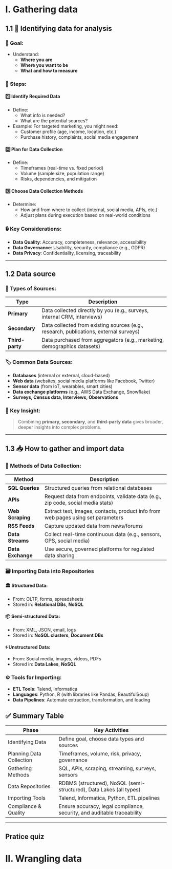 # I. Gathering data
## 1.1 🧠 Identifying data for analysis
### 🎯 Goal:
- Understand:
  - **Where you are**
  - **Where you want to be**
  - **What and how to measure**

### 📝 Steps:

#### 1️⃣ Identify Required Data
- Define:
  - What info is needed?
  - What are the potential sources?
- Example: For targeted marketing, you might need:
  - Customer profile (age, income, location, etc.)
  - Purchase history, complaints, social media engagement

#### 2️⃣ Plan for Data Collection
- Define:
  - Timeframes (real-time vs. fixed period)
  - Volume (sample size, population range)
  - Risks, dependencies, and mitigation

#### 3️⃣ Choose Data Collection Methods
- Determine:
  - How and from where to collect (internal, social media, APIs, etc.)
  - Adjust plans during execution based on real-world conditions

### 🔒 Key Considerations:
- **Data Quality**: Accuracy, completeness, relevance, accessibility
- **Data Governance**: Usability, security, compliance (e.g., GDPR)
- **Data Privacy**: Confidentiality, licensing, traceability
---
## 1.2 Data source
### 📂 Types of Sources:

| Type            | Description                                                                                  |
|------------------|----------------------------------------------------------------------------------------------|
| **Primary**       | Data collected directly by you (e.g., surveys, internal CRM, interviews)                    |
| **Secondary**     | Data collected from existing sources (e.g., research, publications, external surveys)       |
| **Third-party**   | Data purchased from aggregators (e.g., marketing, demographics datasets)                    |

### 🏷️ Common Data Sources:

- **Databases** (internal or external, cloud-based)
- **Web data** (websites, social media platforms like Facebook, Twitter)
- **Sensor data** (from IoT, wearables, smart cities)
- **Data exchange platforms** (e.g., AWS Data Exchange, Snowflake)
- **Surveys, Census data, Interviews, Observations**

### 📌 Key Insight:
> Combining **primary, secondary**, and **third-party data** gives broader, deeper insights into complex problems.
---
## 1.3 📥 How to gather and import data

### 🧰 Methods of Data Collection:

| Method             | Description                                                                                      |
|--------------------|--------------------------------------------------------------------------------------------------|
| **SQL Queries**     | Structured queries from relational databases                                                     |
| **APIs**            | Request data from endpoints, validate data (e.g., zip code, social media stats)                 |
| **Web Scraping**    | Extract text, images, contacts, product info from web pages using set parameters                 |
| **RSS Feeds**       | Capture updated data from news/forums                                                            |
| **Data Streams**    | Collect real-time continuous data (e.g., sensors, GPS, social media)                             |
| **Data Exchange**   | Use secure, governed platforms for regulated data sharing                                        |

### 🗃️ Importing Data into Repositories

#### 🏛️ Structured Data:
- From: OLTP, forms, spreadsheets
- Stored in: **Relational DBs**, **NoSQL**

#### 📦 Semi-structured Data:
- From: XML, JSON, email, logs
- Stored in: **NoSQL clusters**, **Document DBs**

#### 🌀 Unstructured Data:
- From: Social media, images, videos, PDFs
- Stored in: **Data Lakes**, **NoSQL**

### ⚙️ Tools for Importing:
- **ETL Tools**: Talend, Informatica
- **Languages**: Python, R (with libraries like Pandas, BeautifulSoup)
- **Data Pipelines**: Automate extraction, transformation, and loading

## ✅ Summary Table

| Phase                       | Key Activities                                                                 |
|-----------------------------|---------------------------------------------------------------------------------|
| Identifying Data            | Define goal, choose data types and sources                                     |
| Planning Data Collection    | Timeframes, volume, risk, privacy, governance                                  |
| Gathering Methods           | SQL, APIs, scraping, streaming, surveys, sensors                               |
| Data Repositories           | RDBMS (structured), NoSQL (semi-structured), Data Lakes (all types)            |
| Importing Tools             | Talend, Informatica, Python, ETL pipelines                                     |
| Compliance & Quality        | Ensure accuracy, legal compliance, security, and auditable traceability        |

---
## Pratice quiz


# II. Wrangling data
